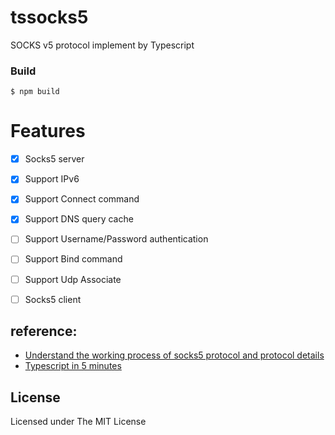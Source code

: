 # tssocks5
SOCKS v5 protocol implement by Typescript

### Build
```
$ npm build
```

# Features
- [x] Socks5 server
- [x] Support IPv6
- [x] Support Connect command
- [x] Support DNS query cache
- [ ] Support Username/Password authentication
- [ ] Support Bind command
- [ ] Support Udp Associate
- [ ] Socks5 client



## reference:
* [Understand the working process of socks5 protocol and protocol details](https://wiyi.org/socks5-protocol-in-deep.html)
* [Typescript in 5 minutes](https://www.tslang.cn/docs/handbook/typescript-in-5-minutes.html)

## License
Licensed under The MIT License